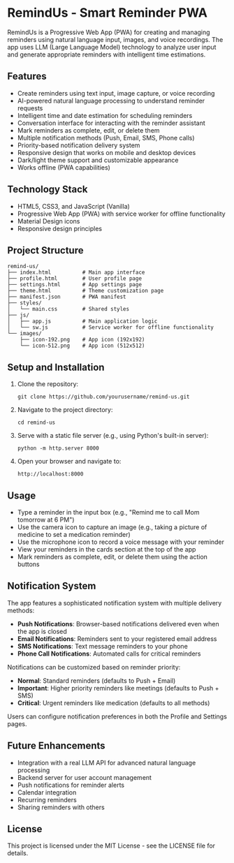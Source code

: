 # RemindUs - Smart Reminder PWA

RemindUs is a Progressive Web App (PWA) for creating and managing reminders using natural language input, images, and voice recordings. The app uses LLM (Large Language Model) technology to analyze user input and generate appropriate reminders with intelligent time estimations.

## Features

- Create reminders using text input, image capture, or voice recording
- AI-powered natural language processing to understand reminder requests
- Intelligent time and date estimation for scheduling reminders
- Conversation interface for interacting with the reminder assistant
- Mark reminders as complete, edit, or delete them
- Multiple notification methods (Push, Email, SMS, Phone calls)
- Priority-based notification delivery system
- Responsive design that works on mobile and desktop devices
- Dark/light theme support and customizable appearance
- Works offline (PWA capabilities)

## Technology Stack

- HTML5, CSS3, and JavaScript (Vanilla)
- Progressive Web App (PWA) with service worker for offline functionality
- Material Design icons
- Responsive design principles

## Project Structure

```
remind-us/
├── index.html          # Main app interface
├── profile.html        # User profile page
├── settings.html       # App settings page
├── theme.html          # Theme customization page
├── manifest.json       # PWA manifest
├── styles/
│   └── main.css        # Shared styles
├── js/
│   ├── app.js          # Main application logic
│   └── sw.js           # Service worker for offline functionality
└── images/
    ├── icon-192.png    # App icon (192x192)
    └── icon-512.png    # App icon (512x512)
```

## Setup and Installation

1. Clone the repository:
   ```
   git clone https://github.com/yourusername/remind-us.git
   ```

2. Navigate to the project directory:
   ```
   cd remind-us
   ```

3. Serve with a static file server (e.g., using Python's built-in server):
   ```
   python -m http.server 8000
   ```

4. Open your browser and navigate to:
   ```
   http://localhost:8000
   ```

## Usage

- Type a reminder in the input box (e.g., "Remind me to call Mom tomorrow at 6 PM")
- Use the camera icon to capture an image (e.g., taking a picture of medicine to set a medication reminder)
- Use the microphone icon to record a voice message with your reminder
- View your reminders in the cards section at the top of the app
- Mark reminders as complete, edit, or delete them using the action buttons

## Notification System

The app features a sophisticated notification system with multiple delivery methods:

- **Push Notifications**: Browser-based notifications delivered even when the app is closed
- **Email Notifications**: Reminders sent to your registered email address
- **SMS Notifications**: Text message reminders to your phone
- **Phone Call Notifications**: Automated calls for critical reminders

Notifications can be customized based on reminder priority:
- **Normal**: Standard reminders (defaults to Push + Email)
- **Important**: Higher priority reminders like meetings (defaults to Push + SMS)
- **Critical**: Urgent reminders like medication (defaults to all methods)

Users can configure notification preferences in both the Profile and Settings pages.

## Future Enhancements

- Integration with a real LLM API for advanced natural language processing
- Backend server for user account management
- Push notifications for reminder alerts
- Calendar integration
- Recurring reminders
- Sharing reminders with others

## License

This project is licensed under the MIT License - see the LICENSE file for details. 
